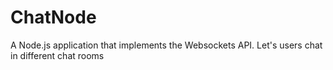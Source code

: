 # ChatNode

A Node.js application that implements the Websockets API. Let's users chat in different chat rooms